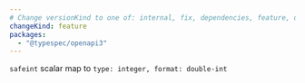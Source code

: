 ```yaml
---
# Change versionKind to one of: internal, fix, dependencies, feature, deprecation, breaking
changeKind: feature
packages:
  - "@typespec/openapi3"
---
```


`safeint` scalar map to `type: integer, format: double-int`
